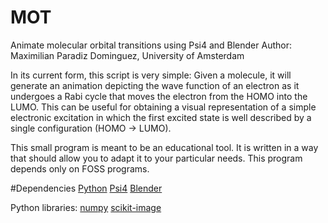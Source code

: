 # MOT
Animate molecular orbital transitions using Psi4 and Blender
Author: Maximilian Paradiz Dominguez, University of Amsterdam


In its current form, this script is very simple: Given a molecule, it will generate an animation depicting the wave function of an electron as it undergoes a Rabi cycle that moves the electron from the HOMO into the LUMO.
This can be useful for obtaining a visual representation of a simple electronic excitation in which the first excited state is well described by a single configuration (HOMO -> LUMO). 

This small program is meant to be an educational tool. It is written in a way that should allow you to adapt it to your particular needs. This program depends only on FOSS programs. 

#Dependencies
[Python](https://www.python.org/)
[Psi4](https://psicode.org/)
[Blender](https://www.blender.org/)

Python libraries:
[numpy](https://numpy.org/)
[scikit-image](https://scikit-image.org/docs/stable/api/skimage.html)



